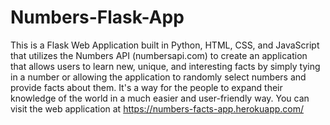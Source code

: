 # Numbers-Flask-App
This is a Flask Web Application built in Python, HTML, CSS, and JavaScript 
that utilizes the Numbers API (numbersapi.com) to create an application
that allows users to learn new, unique, and interesting facts by simply 
tying in a number or allowing the application to randomly select numbers 
and provide facts about them. It's a way for the people to expand
their knowledge of the world in a much easier and user-friendly way. You
can visit the web application at https://numbers-facts-app.herokuapp.com/
